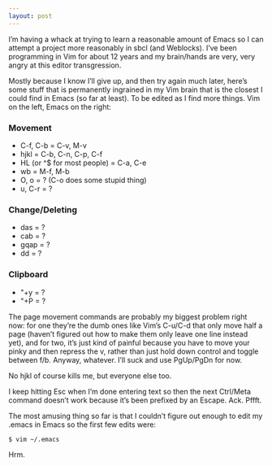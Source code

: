 ```yaml
---
layout: post
---
```


I&#8217;m having a whack at trying to learn a reasonable amount of Emacs so I can attempt a project more reasonably in sbcl (and Weblocks). I&#8217;ve been programming in Vim for about 12 years and my brain/hands are very, very angry at this editor transgression.

Mostly because I know I&#8217;ll give up, and then try again much later, here&#8217;s some stuff that is permanently ingrained in my Vim brain that is the closest I could find in Emacs (so far at least). To be edited as I find more things. Vim on the left, Emacs on the right:

### Movement
* C-f, C-b = C-v, M-v
* hjkl = C-b, C-n, C-p, C-f 
* HL (or ^$ for most people) = C-a, C-e
* wb = M-f, M-b
* O, o = ? (C-o does some stupid thing)
* u, C-r = ?

### Change/Deleting
* das = ?
* cab = ?
* gqap = ?
* dd = ?

### Clipboard
* "+y = ?
* "+P = ? 

The page movement commands are probably my biggest problem right now: for one they&#8217;re the dumb ones like Vim&#8217;s C-u/C-d that only move half a page (haven&#8217;t figured out how to make them only leave one line instead yet), and for two, it&#8217;s just kind of painful because you have to move your pinky and then repress the v, rather than just hold down control and toggle between f/b. Anyway, whatever. I&#8217;ll suck and use PgUp/PgDn for now.

No hjkl of course kills me, but everyone else too.

I keep hitting Esc when I&#8217;m done entering text so then the next Ctrl/Meta command doesn&#8217;t work because it&#8217;s been prefixed by an Escape. Ack. Pffft.

The most amusing thing so far is that I couldn&#8217;t figure out enough to edit my .emacs in Emacs so the first few edits were:

    $ vim ~/.emacs

Hrm.

